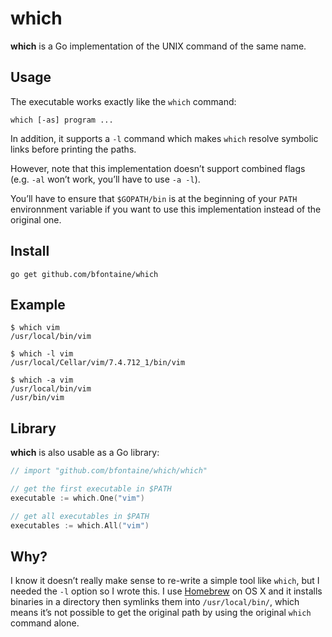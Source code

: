 # which

**which** is a Go implementation of the UNIX command of the same name.

## Usage

The executable works exactly like the `which` command:

    which [-as] program ...

In addition, it supports a `-l` command which makes `which` resolve symbolic
links before printing the paths.

However, note that this implementation doesn’t support combined flags
(e.g. `-al` won’t work, you’ll have to use `-a -l`).

You’ll have to ensure that `$GOPATH/bin` is at the beginning of your `PATH`
environnment variable if you want to use this implementation instead of the
original one.

## Install

    go get github.com/bfontaine/which

## Example

```
$ which vim
/usr/local/bin/vim

$ which -l vim
/usr/local/Cellar/vim/7.4.712_1/bin/vim

$ which -a vim
/usr/local/bin/vim
/usr/bin/vim
```

## Library

**which** is also usable as a Go library:

```go
// import "github.com/bfontaine/which/which"

// get the first executable in $PATH
executable := which.One("vim")

// get all executables in $PATH
executables := which.All("vim")
```

## Why?

I know it doesn’t really make sense to re-write a simple tool like `which`, but
I needed the `-l` option so I wrote this. I use [Homebrew](http://brew.sh/) on
OS X and it installs binaries in a directory then symlinks them into
`/usr/local/bin/`, which means it’s not possible to get the original path by
using the original `which` command alone.
